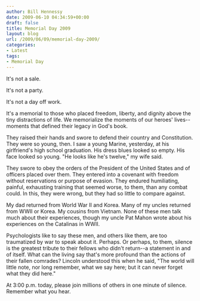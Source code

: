 ```yaml
---
author: Bill Hennessy
date: 2009-06-10 04:34:59+00:00
draft: false
title: Memorial Day 2009
layout: blog
url: /2009/06/09/memorial-day-2009/
categories:
- Latest
tags:
- Memorial Day
---
```


It's not a sale.

 

It's not a party.

 

It's not a day off work.

 

It's a memorial to those who placed freedom, liberty, and dignity above the tiny distractions of life. We memorialize the moments of our heroes' lives--moments that defined their legacy in God's book.

 

They raised their hands and swore to defend their country and Constitution. They were so young, then. I saw a young Marine, yesterday, at his girlfriend's high school graduation. His dress blues looked so empty. His face looked so young. "He looks like he's twelve," my wife said.

 

They swore to obey the orders of the President of the United States and of officers placed over them. They entered into a covenant with freedom without reservations or purpose of evasion. They endured humiliating, painful, exhausting training that seemed worse, to them, than any combat could. In this, they were wrong, but they had so little to compare against.

 

My dad returned from World War II and Korea. Many of my uncles returned from WWII or Korea. My cousins from Vietnam. None of these men talk much about their experiences, though my uncle Pat Mahon wrote about his experiences on the Catalinas in WWII.

 

Psychologists like to say these men, and others like them, are too traumatized by war to speak about it. Perhaps. Or perhaps, to them, silence is the greatest tribute to their fellows who didn't return--a statement in and of itself. What can the living say that's more profound than the actions of their fallen comrades? Lincoln understood this when he said, "The world will little note, nor long remember, what we say here; but it can never forget what they did here."

 

At 3:00 p.m. today, please join millions of others in one minute of silence. Remember what you hear.
